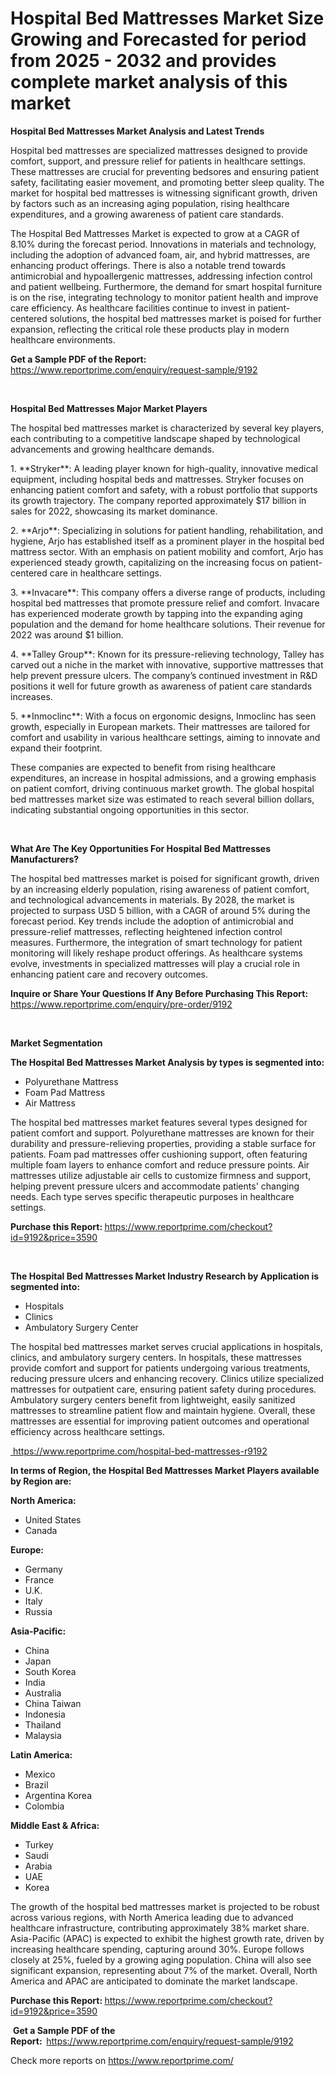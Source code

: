 <p><h1>Hospital Bed Mattresses Market Size Growing and Forecasted for period from 2025 - 2032 and provides complete market analysis of this market</h1></p><p><strong>Hospital Bed Mattresses Market Analysis and Latest Trends</strong></p>
<p><p>Hospital bed mattresses are specialized mattresses designed to provide comfort, support, and pressure relief for patients in healthcare settings. These mattresses are crucial for preventing bedsores and ensuring patient safety, facilitating easier movement, and promoting better sleep quality. The market for hospital bed mattresses is witnessing significant growth, driven by factors such as an increasing aging population, rising healthcare expenditures, and a growing awareness of patient care standards.</p><p>The Hospital Bed Mattresses Market is expected to grow at a CAGR of 8.10% during the forecast period. Innovations in materials and technology, including the adoption of advanced foam, air, and hybrid mattresses, are enhancing product offerings. There is also a notable trend towards antimicrobial and hypoallergenic mattresses, addressing infection control and patient wellbeing. Furthermore, the demand for smart hospital furniture is on the rise, integrating technology to monitor patient health and improve care efficiency. As healthcare facilities continue to invest in patient-centered solutions, the hospital bed mattresses market is poised for further expansion, reflecting the critical role these products play in modern healthcare environments.</p></p>
<p><strong>Get a Sample PDF of the Report:&nbsp;</strong> <a href="https://www.reportprime.com/enquiry/request-sample/9192?utm_campaign=3361&utm_medium=2&utm_source=Github&utm_content=ia&utm_term=20032025&utm_id=hospital-bed-mattresses">https://www.reportprime.com/enquiry/request-sample/9192</a></p>
<p>&nbsp;</p>
<p><strong>Hospital Bed Mattresses Major Market Players</strong></p>
<p><p>The hospital bed mattresses market is characterized by several key players, each contributing to a competitive landscape shaped by technological advancements and growing healthcare demands. </p><p>1. **Stryker**: A leading player known for high-quality, innovative medical equipment, including hospital beds and mattresses. Stryker focuses on enhancing patient comfort and safety, with a robust portfolio that supports its growth trajectory. The company reported approximately $17 billion in sales for 2022, showcasing its market dominance.</p><p>2. **Arjo**: Specializing in solutions for patient handling, rehabilitation, and hygiene, Arjo has established itself as a prominent player in the hospital bed mattress sector. With an emphasis on patient mobility and comfort, Arjo has experienced steady growth, capitalizing on the increasing focus on patient-centered care in healthcare settings.</p><p>3. **Invacare**: This company offers a diverse range of products, including hospital bed mattresses that promote pressure relief and comfort. Invacare has experienced moderate growth by tapping into the expanding aging population and the demand for home healthcare solutions. Their revenue for 2022 was around $1 billion.</p><p>4. **Talley Group**: Known for its pressure-relieving technology, Talley has carved out a niche in the market with innovative, supportive mattresses that help prevent pressure ulcers. The company’s continued investment in R&D positions it well for future growth as awareness of patient care standards increases.</p><p>5. **Inmoclinc**: With a focus on ergonomic designs, Inmoclinc has seen growth, especially in European markets. Their mattresses are tailored for comfort and usability in various healthcare settings, aiming to innovate and expand their footprint.</p><p>These companies are expected to benefit from rising healthcare expenditures, an increase in hospital admissions, and a growing emphasis on patient comfort, driving continuous market growth. The global hospital bed mattresses market size was estimated to reach several billion dollars, indicating substantial ongoing opportunities in this sector.</p></p>
<p>&nbsp;</p>
<p><strong>What Are The Key Opportunities For Hospital Bed Mattresses Manufacturers?</strong></p>
<p><p>The hospital bed mattresses market is poised for significant growth, driven by an increasing elderly population, rising awareness of patient comfort, and technological advancements in materials. By 2028, the market is projected to surpass USD 5 billion, with a CAGR of around 5% during the forecast period. Key trends include the adoption of antimicrobial and pressure-relief mattresses, reflecting heightened infection control measures. Furthermore, the integration of smart technology for patient monitoring will likely reshape product offerings. As healthcare systems evolve, investments in specialized mattresses will play a crucial role in enhancing patient care and recovery outcomes.</p></p>
<p><strong>Inquire or Share Your Questions If Any Before Purchasing This Report:</strong> <a href="https://www.reportprime.com/enquiry/pre-order/9192?utm_campaign=3361&utm_medium=2&utm_source=Github&utm_content=ia&utm_term=20032025&utm_id=hospital-bed-mattresses">https://www.reportprime.com/enquiry/pre-order/9192</a></p>
<p>&nbsp;</p>
<p><strong>Market Segmentation</strong></p>
<p><strong>The Hospital Bed Mattresses Market Analysis by types is segmented into:</strong></p>
<p><ul><li>Polyurethane Mattress</li><li>Foam Pad Mattress</li><li>Air Mattress</li></ul></p>
<p><p>The hospital bed mattresses market features several types designed for patient comfort and support. Polyurethane mattresses are known for their durability and pressure-relieving properties, providing a stable surface for patients. Foam pad mattresses offer cushioning support, often featuring multiple foam layers to enhance comfort and reduce pressure points. Air mattresses utilize adjustable air cells to customize firmness and support, helping prevent pressure ulcers and accommodate patients' changing needs. Each type serves specific therapeutic purposes in healthcare settings.</p></p>
<p><strong>Purchase this Report:&nbsp;</strong><a href="https://www.reportprime.com/checkout?id=9192&price=3590&utm_campaign=3361&utm_medium=2&utm_source=Github&utm_content=ia&utm_term=20032025&utm_id=hospital-bed-mattresses">https://www.reportprime.com/checkout?id=9192&price=3590</a></p>
<p>&nbsp;</p>
<p><strong>The Hospital Bed Mattresses Market Industry Research by Application is segmented into:</strong></p>
<p><ul><li>Hospitals</li><li>Clinics</li><li>Ambulatory Surgery Center</li></ul></p>
<p><p>The hospital bed mattresses market serves crucial applications in hospitals, clinics, and ambulatory surgery centers. In hospitals, these mattresses provide comfort and support for patients undergoing various treatments, reducing pressure ulcers and enhancing recovery. Clinics utilize specialized mattresses for outpatient care, ensuring patient safety during procedures. Ambulatory surgery centers benefit from lightweight, easily sanitized mattresses to streamline patient flow and maintain hygiene. Overall, these mattresses are essential for improving patient outcomes and operational efficiency across healthcare settings.</p></p>
<p><a href="https://www.reportprime.com/hospital-bed-mattresses-r9192?utm_campaign=3361&utm_medium=2&utm_source=Github&utm_content=ia&utm_term=20032025&utm_id=hospital-bed-mattresses">&nbsp;https://www.reportprime.com/hospital-bed-mattresses-r9192</a></p>
<p><strong>In terms of Region, the Hospital Bed Mattresses Market Players available by Region are:</strong></p>
<p>
    <p> <strong> North America: </strong>
        <ul>
            <li>United States</li>
            <li>Canada</li>
        </ul>
        </p> 
    <p> <strong> Europe: </strong>
        <ul>
            <li>Germany</li>
            <li>France</li>
            <li>U.K.</li>
            <li>Italy</li>
            <li>Russia</li>
        </ul>
        </p> 
    <p> <strong> Asia-Pacific: </strong>
        <ul>
            <li>China</li>
            <li>Japan</li>
            <li>South Korea</li>
            <li>India</li>
            <li>Australia</li>
            <li>China Taiwan</li>
            <li>Indonesia</li>
            <li>Thailand</li>
            <li>Malaysia</li>
        </ul>
        </p> 
    <p> <strong> Latin America: </strong>
        <ul>
            <li>Mexico</li>
            <li>Brazil</li>
            <li>Argentina Korea</li>
            <li>Colombia</li>
        </ul>
        </p> 
    <p> <strong> Middle East & Africa: </strong>
        <ul>
            <li>Turkey</li>
            <li>Saudi</li>
            <li>Arabia</li>
            <li>UAE</li>
            <li>Korea</li>
        </ul>
    </p>
    </p>
<p><p>The growth of the hospital bed mattresses market is projected to be robust across various regions, with North America leading due to advanced healthcare infrastructure, contributing approximately 38% market share. Asia-Pacific (APAC) is expected to exhibit the highest growth rate, driven by increasing healthcare spending, capturing around 30%. Europe follows closely at 25%, fueled by a growing aging population. China will also see significant expansion, representing about 7% of the market. Overall, North America and APAC are anticipated to dominate the market landscape.</p></p>
<p><strong>Purchase this Report: </strong><a href="https://www.reportprime.com/checkout?id=9192&price=3590&utm_campaign=3361&utm_medium=2&utm_source=Github&utm_content=ia&utm_term=20032025&utm_id=hospital-bed-mattresses">https://www.reportprime.com/checkout?id=9192&price=3590</a></p>
<p>&nbsp;<strong>Get a Sample PDF of the Report:&nbsp;&nbsp;</strong><a href="https://www.reportprime.com/enquiry/request-sample/9192?utm_campaign=3361&utm_medium=2&utm_source=Github&utm_content=ia&utm_term=20032025&utm_id=hospital-bed-mattresses">https://www.reportprime.com/enquiry/request-sample/9192</a></p>
<p><strong></strong></p>
<p>Check more reports on <a href="https://www.reportprime.com/?utm_campaign=3361&utm_medium=2&utm_source=Github&utm_content=ia&utm_term=20032025&utm_id=hospital-bed-mattresses">https://www.reportprime.com/</a></p>